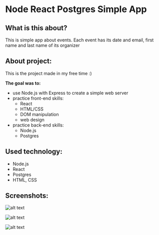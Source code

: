 # Node React Postgres Simple App

## What is this about?
This is simple app about events. Each event has its date and email, first name and last name of its organizer

## About project:
This is the project made in my free time :)<br/>

**The goal was to:** 
* use Node.js with Express to create a simple web server
* practice front-end skills: 
  * React
  * HTML/CSS
  * DOM manipulation
  * web design
* practice back-end skills:
  * Node.js
  * Postgres
  
## Used technology:
* Node.js
* React
* Postgres
* HTML, CSS

## Screenshots:
![alt text](https://github.com/KacperMitkowski/Node_React_Simple_APP/blob/master/screenshots/1.png)

![alt text](https://github.com/KacperMitkowski/Node_React_Simple_APP/blob/master/screenshots/2.png)

![alt text](https://github.com/KacperMitkowski/Node_React_Simple_APP/blob/master/screenshots/3.png)
